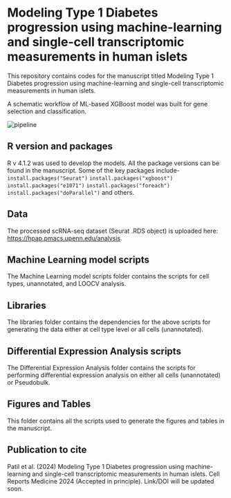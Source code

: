 # Modeling Type 1 Diabetes progression using machine-learning and single-cell transcriptomic measurements in human islets

This repository contains codes for the manuscript titled Modeling Type 1 Diabetes progression using machine-learning and single-cell transcriptomic measurements in human islets.

A schematic workflow of ML-based XGBoost model was built for gene selection and classification.

![pipeline](https://github.com/AbhijeetRPatil/ML_Islets/assets/33159736/7aa0dfc3-5279-4569-b612-f1b77ec92e12)



## R version and packages
R v 4.1.2 was used to develop the models. All the package versions can be found in the manuscript.
Some of the key packages include- 
  ```install.packages("Seurat")```
  ```install.packages("xgboost")```
  ```install.packages("e1071")```
  ```install.packages("foreach")```
  ```install.packages("doParallel")``` and others.

## Data
The processed scRNA-seq dataset (Seurat .RDS object) is uploaded here: https://hpap.pmacs.upenn.edu/analysis.  

## Machine Learning model scripts
The Machine Learning model scripts folder contains the scripts for cell types, unannotated, and LOOCV analysis.

## Libraries
The libraries folder contains the dependencies for the above scripts for generating the data either at cell type level or all cells (unannotated).

## Differential Expression Analysis scripts
The Differential Expression Analysis folder contains the scripts for performing differential expression analysis on either all cells (unannotated) or Pseudobulk.

## Figures and Tables
This folder contains all the scripts used to generate the figures and tables in the manuscript.

## Publication to cite
Patil et al. (2024)  Modeling Type 1 Diabetes progression using machine-learning and single-cell transcriptomic measurements in human islets. Cell Reports Medicine 2024 (Accepted in principle). Link/DOI will be updated soon.
